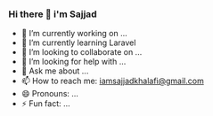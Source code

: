 ### Hi there 👋 i'm Sajjad

- 🔭 I’m currently working on ...
- 🌱 I’m currently learning Laravel
- 👯 I’m looking to collaborate on ...
- 🤔 I’m looking for help with ...
- 💬 Ask me about ...
- 📫 How to reach me: iamsajjadkhalafi@gmail.com
- 😄 Pronouns: ...
- ⚡ Fun fact: ...

